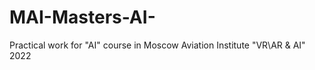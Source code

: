 # MAI-Masters-AI-
Practical work for "AI" course in Moscow Aviation Institute "VR\AR &amp; AI" 2022
